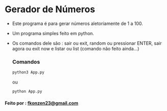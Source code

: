 # Gerador de Números

- Este programa é para gerar números aletoriamente de 1 a 100.
- Um programa simples feito em python.
- Os comandos dele são : sair ou exit, random ou pressionar ENTER, sair agora ou exit now e listar ou list (comando não feito ainda...)

  ### Comandos
  ```bash
  python3 App.py
  ```
  ou
  ```bash
  python App.py
  ```


#### Feito por : fkonzen23@gmail.com
